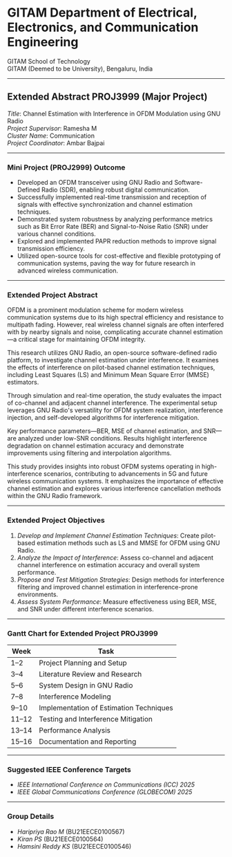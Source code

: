 # GITAM Department of Electrical, Electronics, and Communication Engineering  
GITAM School of Technology  
GITAM (Deemed to be University), Bengaluru, India  

---

## Extended Abstract PROJ3999 (Major Project)  

*Title*: Channel Estimation with Interference in OFDM Modulation using GNU Radio  
*Project Supervisor*: Ramesha M  
*Cluster Name*: Communication  
*Project Coordinator*: Ambar Bajpai  

---

### Mini Project (PROJ2999) Outcome  

- Developed an OFDM transceiver using GNU Radio and Software-Defined Radio (SDR), enabling robust digital communication.  
- Successfully implemented real-time transmission and reception of signals with effective synchronization and channel estimation techniques.  
- Demonstrated system robustness by analyzing performance metrics such as Bit Error Rate (BER) and Signal-to-Noise Ratio (SNR) under various channel conditions.  
- Explored and implemented PAPR reduction methods to improve signal transmission efficiency.  
- Utilized open-source tools for cost-effective and flexible prototyping of communication systems, paving the way for future research in advanced wireless communication.  

---

### Extended Project Abstract  

OFDM is a prominent modulation scheme for modern wireless communication systems due to its high spectral efficiency and resistance to multipath fading. However, real wireless channel signals are often interfered with by nearby signals and noise, complicating accurate channel estimation—a critical stage for maintaining OFDM integrity.  

This research utilizes GNU Radio, an open-source software-defined radio platform, to investigate channel estimation under interference. It examines the effects of interference on pilot-based channel estimation techniques, including Least Squares (LS) and Minimum Mean Square Error (MMSE) estimators.  

Through simulation and real-time operation, the study evaluates the impact of co-channel and adjacent channel interference. The experimental setup leverages GNU Radio's versatility for OFDM system realization, interference injection, and self-developed algorithms for interference mitigation.  

Key performance parameters—BER, MSE of channel estimation, and SNR—are analyzed under low-SNR conditions. Results highlight interference degradation on channel estimation accuracy and demonstrate improvements using filtering and interpolation algorithms.  

This study provides insights into robust OFDM systems operating in high-interference scenarios, contributing to advancements in 5G and future wireless communication systems. It emphasizes the importance of effective channel estimation and explores various interference cancellation methods within the GNU Radio framework.  

---

### Extended Project Objectives  

1. *Develop and Implement Channel Estimation Techniques*: Create pilot-based estimation methods such as LS and MMSE for OFDM using GNU Radio.  
2. *Analyze the Impact of Interference*: Assess co-channel and adjacent channel interference on estimation accuracy and overall system performance.  
3. *Propose and Test Mitigation Strategies*: Design methods for interference filtering and improved channel estimation in interference-prone environments.  
4. *Assess System Performance*: Measure effectiveness using BER, MSE, and SNR under different interference scenarios.  

---

### Gantt Chart for Extended Project PROJ3999  

| Week    | Task                                           |
|---------|------------------------------------------------|
| 1–2     | Project Planning and Setup                    |
| 3–4     | Literature Review and Research                |
| 5–6     | System Design in GNU Radio                    |
| 7–8     | Interference Modeling                         |
| 9–10    | Implementation of Estimation Techniques       |
| 11–12   | Testing and Interference Mitigation           |
| 13–14   | Performance Analysis                          |
| 15–16   | Documentation and Reporting                   |

---

### Suggested IEEE Conference Targets  

- *IEEE International Conference on Communications (ICC) 2025*  
- *IEEE Global Communications Conference (GLOBECOM) 2025*  

---

### Group Details  

- *Haripriya Rao M* (BU21EECE0100567)  
- *Kiran PS* (BU21EECE0100564)  
- *Hamsini Reddy KS* (BU21EECE0100546)
